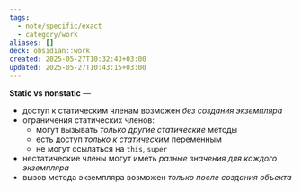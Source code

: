 ```yaml
---
tags:
  - note/specific/exact
  - category/work
aliases: []
deck: obsidian::work
created: 2025-05-27T10:32:43+03:00
updated: 2025-05-27T10:43:15+03:00
---
```


**Static vs nonstatic**
—
- доступ к статическим членам возможен *без создания экземпляра*
- ограничения статических членов:
	- могут вызывать *только другие статические* методы
	- есть доступ *только к статическим* переменным
	- не могут ссылаться на `this`, `super`
- нестатические члены могут иметь *разные значения для каждого экземпляра*
- вызов метода экземпляра возможен *только после создания объекта*
